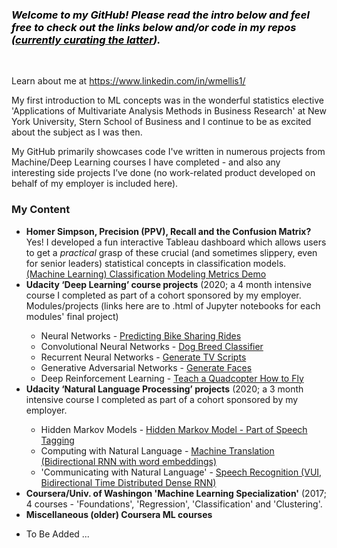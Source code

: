 <h3><span style="color: #000000;"><em><strong>Welcome to my GitHub! Please read the intro below and feel free to check out the links below and/or code </strong><strong>in my repos </strong><strong>(<span style="text-decoration: underline;">currently curating the latter</span>).&nbsp;</strong></em></span></h3>
<p>&nbsp;</p>
<p>Learn about me at&nbsp;<a href="https://www.linkedin.com/in/wmellis1/">https://www.linkedin.com/in/wmellis1/</a></p>
<p>My first introduction to ML concepts was in the wonderful statistics elective 'Applications of Multivariate Analysis Methods in Business Research' at New York University, Stern School of Business and I continue to be as excited about the subject as I was then.</p>
<p>My GitHub primarily showcases code I've written in numerous projects from Machine/Deep Learning courses I have completed - and also any interesting side projects I&rsquo;ve done (no work-related product developed on behalf of my employer is included here). &nbsp;</p>
<h3><strong>My Content</strong></h3>
<ul>
<li><strong>Homer Simpson, Precision (PPV), Recall and the Confusion Matrix? </strong>Yes! I developed a fun interactive Tableau dashboard which allows users to get a <em>practical</em> grasp of these crucial (and sometimes slippery, even for senior leaders) statistical concepts in classification models. <a title="William Ellis - Classification Model Statistics Demo" href="https://public.tableau.com/app/profile/william.ellis3377/viz/MachineLearningClassificationModelingMetricsDemo/Dashboard">(Machine Learning) Classification Modeling Metrics Demo</a></li>
<li><strong>Udacity &lsquo;Deep Learning&rsquo; course projects</strong> (2020; a 4 month intensive course I completed as part of a cohort sponsored by my employer. Modules/projects (links here are to .html of Jupyter notebooks for each modules' final project)</li>
<ul>
<li>Neural Networks - <a title="Predicting Bike Sharing Rides" href="https://htmlpreview.github.io/?https://github.com/RedGoldGreen/Deep-Learning/blob/main/Bike_Sharing_Prediction.html">Predicting Bike Sharing Rides</a></li>
<li>Convolutional Neural Networks - <a title="William Ellis - Dog Breed Classifier" href="https://htmlpreview.github.io/?https://github.com/RedGoldGreen/Deep-Learning/blob/main/dog_app.html">Dog Breed Classifier</a></li>
<li>Recurrent Neural Networks - <a title="William Ellis - Generate TV Scripts" href="https://htmlpreview.github.io/?https://github.com/RedGoldGreen/Deep-Learning/blob/main/dlnd_tv_script_generation.html">Generate TV Scripts</a></li>
<li>Generative Adversarial Networks - <a title="William Ellis - Generate Faces" href="https://htmlpreview.github.io/?https://github.com/RedGoldGreen/Deep-Learning/blob/main/dlnd_face_generation.html">Generate Faces</a></li>
<li>Deep Reinforcement Learning - <a title="William Ellis - Teach a Quadcopter How to Fly (incl an Actor-Critic policy agent)" href="https://htmlpreview.github.io/?https://github.com/RedGoldGreen/Deep-Learning/blob/main/Quadcopter_Project.html">Teach a Quadcopter How to Fly</a></li>
</ul>
<li><strong>Udacity &lsquo;Natural Language Processing&rsquo; projects</strong> (2020; a 3 month intensive course I completed as part of a cohort sponsored by my employer.</li>
<ul>
<li>Hidden Markov Models - <a title="William Ellis - Hidden Markov Model" href="https://htmlpreview.github.io/?https://github.com/RedGoldGreen/NLP/blob/main/Hidden Markov Model Tagger.html">Hidden Markov Model - Part of Speech Tagging</a></li>
<li>Computing with Natural Language - <a title="Bidirectional RNN with word embeddings" href="https://htmlpreview.github.io/?https://github.com/RedGoldGreen/NLP/blob/main/machine_translation.html">Machine Translation (Bidirectional RNN with word embeddings)</a></li>
<li>'Communicating with Natural Language' - <a title="Speech Recognition (VUI, Bidirectional Time Distributed Dense RNN)" href="https://htmlpreview.github.io/?https://github.com/RedGoldGreen/NLP/blob/main/vui_notebook.html">Speech Recognition (VUI, Bidirectional Time Distributed Dense RNN)</a></li>
</ul>
<li><strong>Coursera/Univ. of Washingon 'Machine Learning Specialization'</strong> (2017; 4 courses - 'Foundations', 'Regression', 'Classification' and 'Clustering'.</li>
<li><strong>Miscellaneous (older) Coursera ML courses</strong></li>
</ul>
<ul>
<li>To Be Added ...</li>
</ul>

